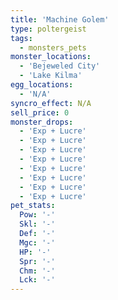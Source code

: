 ```yaml
---
title: 'Machine Golem'
type: poltergeist
tags:
  - monsters_pets
monster_locations:
  - 'Bejeweled City'
  - 'Lake Kilma'
egg_locations:
  - 'N/A'
syncro_effect: N/A
sell_price: 0
monster_drops:
  - 'Exp + Lucre'
  - 'Exp + Lucre'
  - 'Exp + Lucre'
  - 'Exp + Lucre'
  - 'Exp + Lucre'
  - 'Exp + Lucre'
  - 'Exp + Lucre'
  - 'Exp + Lucre'
pet_stats:
  Pow: '-'
  Skl: '-'
  Def: '-'
  Mgc: '-'
  HP: '-'
  Spr: '-'
  Chm: '-'
  Lck: '-'
---
```

